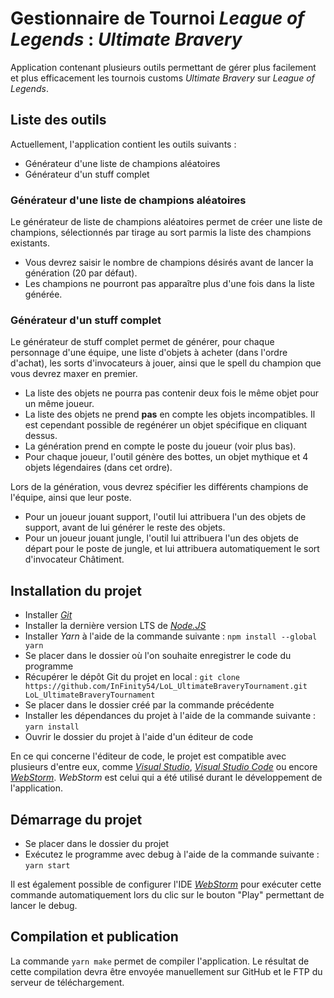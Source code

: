 # Gestionnaire de Tournoi _League of Legends_ : _Ultimate Bravery_

Application contenant plusieurs outils permettant de gérer plus facilement et plus efficacement les tournois customs _Ultimate Bravery_ sur _League of Legends_.

## Liste des outils

Actuellement, l'application contient les outils suivants :
* Générateur d'une liste de champions aléatoires
* Générateur d'un stuff complet

### Générateur d'une liste de champions aléatoires

Le générateur de liste de champions aléatoires permet de créer une liste de champions, sélectionnés par tirage au sort parmis la liste des champions existants.

* Vous devrez saisir le nombre de champions désirés avant de lancer la génération (20 par défaut).
* Les champions ne pourront pas apparaître plus d'une fois dans la liste générée.

### Générateur d'un stuff complet

Le générateur de stuff complet permet de générer, pour chaque personnage d'une équipe, une liste d'objets à acheter (dans l'ordre d'achat), les sorts d'invocateurs à jouer, ainsi que le spell du champion que vous devrez maxer en premier.

* La liste des objets ne pourra pas contenir deux fois le même objet pour un même joueur.
* La liste des objets ne prend **pas** en compte les objets incompatibles. Il est cependant possible de regénérer un objet spécifique en cliquant dessus.
* La génération prend en compte le poste du joueur (voir plus bas).
* Pour chaque joueur, l'outil génère des bottes, un objet mythique et 4 objets légendaires (dans cet ordre).

Lors de la génération, vous devrez spécifier les différents champions de l'équipe, ainsi que leur poste.
* Pour un joueur jouant support, l'outil lui attribuera l'un des objets de support, avant de lui générer le reste des objets.
* Pour un joueur jouant jungle, l'outil lui attribuera l'un des objets de départ pour le poste de jungle, et lui attribuera automatiquement le sort d'invocateur Châtiment.

## Installation du projet

* Installer [_Git_](https://git-scm.com)
* Installer la dernière version LTS de [_Node.JS_](https://nodejs.org/fr)
* Installer _Yarn_ à l'aide de la commande suivante : `npm install --global yarn`
* Se placer dans le dossier où l'on souhaite enregistrer le code du programme
* Récupérer le dépôt Git du projet en local : `git clone https://github.com/InFinity54/LoL_UltimateBraveryTournament.git LoL_UltimateBraveryTournament`
* Se placer dans le dossier créé par la commande précédente
* Installer les dépendances du projet à l'aide de la commande suivante : `yarn install`
* Ouvrir le dossier du projet à l'aide d'un éditeur de code

En ce qui concerne l'éditeur de code, le projet est compatible avec plusieurs d'entre eux, comme [_Visual Studio_](https://visualstudio.microsoft.com/fr), [_Visual Studio Code_](https://code.visualstudio.com) ou encore [_WebStorm_](https://www.jetbrains.com/fr-fr/webstorm). _WebStorm_ est celui qui a été utilisé durant le développement de l'application.

## Démarrage du projet

* Se placer dans le dossier du projet
* Exécutez le programme avec debug à l'aide de la commande suivante : `yarn start`

Il est également possible de configurer l'IDE [_WebStorm_](https://www.jetbrains.com/fr-fr/webstorm) pour exécuter cette commande automatiquement lors du clic sur le bouton "Play" permettant de lancer le debug.

## Compilation et publication

La commande `yarn make` permet de compiler l'application. Le résultat de cette compilation devra être envoyée manuellement sur GitHub et le FTP du serveur de téléchargement.
